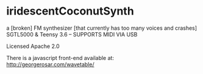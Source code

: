 # iridescentCoconutSynth
a [broken] FM synthesizer [that currently has too many voices and crashes] SGTL5000 & Teensy 3.6 – SUPPORTS MIDI VIA USB


Licensed Apache 2.0

There is a javascript front-end available at: 
http://georgerosar.com/wavetable/
